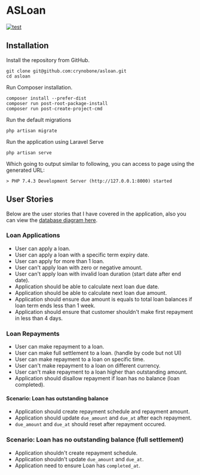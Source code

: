 # ASLoan 

[![test](https://github.com/crynobone/asloan/workflows/test/badge.svg)](https://github.com/crynobone/asloan/actions?query=workflow%3Atest)

## Installation

Install the repository from GitHub.

```
git clone git@github.com:crynobone/asloan.git
cd asloan
```

Run Composer installation.

```
composer install --prefer-dist
composer run post-root-package-install
composer run post-create-project-cmd
```

Run the default migrations

```
php artisan migrate
```

Run the application using Laravel Serve

```
php artisan serve
```

Which going to output similar to following, you can access to page using the generated URL:

```
> PHP 7.4.3 Development Server (http://127.0.0.1:8000) started
```

## User Stories

Below are the user stories that I have covered in the application, also you can view the [database diagram here](ttps://drawsql.app/orchestra-platform/diagrams/loan-application/embed).

### Loan Applications

* User can apply a loan.
* User can apply a loan with a specific term expiry date.
* User can apply for more than 1 loan.
* User can't apply loan with zero or negative amount.
* User can't apply loan with invalid loan duration (start date after end date).
* Application should be able to calculate next loan due date.
* Application should be able to calculate next loan due amount.
* Application should ensure due amount is equals to total loan balances if loan term ends less than 1 week.
* Application should ensure that customer shouldn't make first repayment in less than 4 days.

### Loan Repayments

* User can make repayment to a loan.
* User can make full settlement to a loan. (handle by code but not UI)
* User can make repayment to a loan on specific time.
* User can't make repayment to a loan on different currency.
* User can't make repayment to a loan higher than outstanding amount.
* Application should disallow repayment if loan has no balance (loan completed).

#### Scenario: Loan has outstanding balance

* Application should create repayment schedule and repayment amount.
* Application should update `due_amount` and `due_at` after each repayment.
* `due_amount` and `due_at` should reset after repayment occured.

### Scenario: Loan has no outstanding balance (full settlement)

* Application shouldn't create repayment schedule.
* Application shouldn't update `due_amount` and `due_at`.
* Application need to ensure Loan has `completed_at`.


